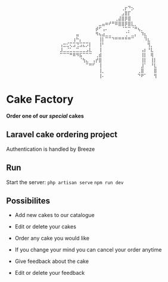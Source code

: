 
                        ⠀⠀⠀⠀⠀⠀⠀⠀⠀⠀⠀⠀⠀⠀⠀⠀⠀⠀⠀⢀⡖⠙⡢⠀⠀⠀⠀⠀⠀⠀
                        ⠀⠀⠀⠀⠀⠀⠀⠀⠀⠀⠀⠀⠀⠀⠀⠀⠀⠀⠀⣠⣿⡏⠀⠀⠀⠀⠀⠀⠀⠀
                        ⠀⠀⠀⠀⠀⠀⠀⠀⠀⠀⠀⠀⠀⠀⠀⠀⠀⢀⣼⣿⡿⣿⠀⠀⠀⠀⠀⠀⠀⠀
                        ⠀⠀⠀⠀⠀⠀⠀⠀⠀⠀⠀⠀⣀⣤⠶⠞⠛⠿⣿⣿⡿⣿⣇⡀⠀⠀⠀⠀⠀⠀
                        ⠀⠀⠀⠀⠀⠀⠀⠀⠀⠀⠀⡾⠋⢠⠄⠀⠀⠀⠀⠈⠉⡉⠈⠛⢦⡀⠀⠀⠀⠀
                        ⠀⠀⠀⠀⠀⣤⠀⠀⠀⠀⠀⠻⢦⣴⣀⣀⠀⠀⠀⠀⢈⠁⣀⡄⠀⠹⣆⠀⠀⠀
                        ⠀⠀⠀⠀⢰⠓⡄⠀⠀⠀⠀⠀⢸⡇⠉⠉⠙⠛⠛⠛⠛⠛⠉⠀⠀⠀⠹⣆⠀⠀
                        ⢠⣒⣊⢍⣩⢙⣩⣍⡩⡇⠀⠀⢸⠃⠀⠀⠀⠀⠀⠀⠀⠀⠀⠀⠀⠀⠀⢻⡀⠀
                        ⣸⣀⣈⣁⣀⣉⣀⣀⣠⣇⠀⠀⢸⠀⠀⠀⠀⠀⠀⠀⠀⠀⠀⠀⠀⢠⡆⠘⣇⠀
                        ⠉⠉⠉⠛⠿⠻⣯⠉⠉⠉⠀⢀⣾⠀⠀⠀⠀⠀⠀⠀⠀⠀⠀⠀⠀⢸⡇⠀⢿⠀
                        ⠀⠀⠀⠀⠀⠀⠈⢳⣄⠀⢠⡞⣿⠀⠀⠀⠀⠀⠀⠀⠀⠀⠀⠀⠀⢸⡇⠀⢸⡇
                        ⠀⠀⠀⠀⠀⠀⠀⠀⠉⠛⠋⠀⢸⠀⠀⠀⠀⠀⠀⠀⠀⠀⠀⠀⠀⣸⠁⠀⠘⣇
                        ⠀⠀⠀⠀⠀⠀⠀⠀⠀⠀⠀⠀⢸⡀⠀⠀⠀⠀⠀⠀⠀⠀⠀⠀⢀⣿⠀⠀⠀⣿
                        ⠀⠀⠀⠀⠀⠀⠀⠀⠀⠀⠀⠀⢸⠄⠀⠀⠀⠀⠀⠀⠀⠀⠀⠀⠙⠟⠁⠀⠀⢻⠀

# Cake Factory

**Order one of our *special* cakes**

## Laravel cake ordering project

Authentication is handled by Breeze

## Run

Start the server:
`php artisan serve`
`npm run dev`

## Possibilites

- Add new cakes to our catalogue

- Edit or delete your cakes

- Order any cake you would like

- If you change your mind you can cancel your order anytime

- Give feedback about the cake

- Edit or delete your feedback
